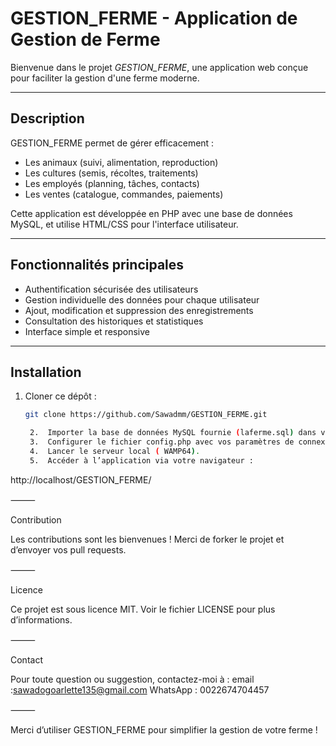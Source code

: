 # GESTION_FERME - Application de Gestion de Ferme

Bienvenue dans le projet *GESTION_FERME*, une application web conçue pour faciliter la gestion d'une ferme moderne.

---

## Description

GESTION_FERME permet de gérer efficacement :
- Les animaux (suivi, alimentation, reproduction)
- Les cultures (semis, récoltes, traitements)
- Les employés (planning, tâches, contacts)
- Les ventes (catalogue, commandes, paiements)

Cette application est développée en PHP avec une base de données MySQL, et utilise HTML/CSS pour l'interface utilisateur.

---

## Fonctionnalités principales

- Authentification sécurisée des utilisateurs
- Gestion individuelle des données pour chaque utilisateur
- Ajout, modification et suppression des enregistrements
- Consultation des historiques et statistiques
- Interface simple et responsive

---

## Installation

1. Cloner ce dépôt :  
   ```bash
   git clone https://github.com/Sawadmm/GESTION_FERME.git

	2.	Importer la base de données MySQL fournie (laferme.sql) dans votre serveur local ( phpMyAdmin).
	3.	Configurer le fichier config.php avec vos paramètres de connexion à la base de données.
	4.	Lancer le serveur local ( WAMP64).
	5.	Accéder à l’application via votre navigateur :

http://localhost/GESTION_FERME/



⸻

Contribution

Les contributions sont les bienvenues !
Merci de forker le projet et d’envoyer vos pull requests.

⸻

Licence

Ce projet est sous licence MIT. Voir le fichier LICENSE pour plus d’informations.

⸻

Contact

Pour toute question ou suggestion, contactez-moi à :
 email :sawadogoarlette135@gmail.com
 WhatsApp : 0022674704457

⸻

Merci d’utiliser GESTION_FERME pour simplifier la gestion de votre ferme !

